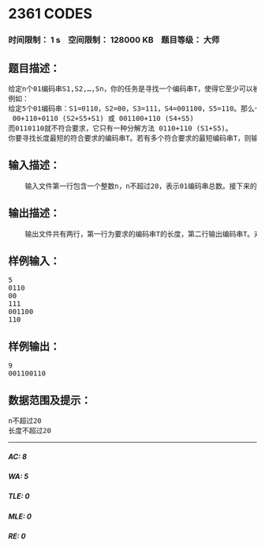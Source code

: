 # 2361 CODES   
### 时间限制： 1 s&nbsp;&nbsp;&nbsp;&nbsp;空间限制： 128000 KB&nbsp;&nbsp;&nbsp;&nbsp;题目等级： 大师  
## 题目描述：  

<pre>
给定n个01编码串S1,S2,…,Sn，你的任务是寻找一个编码串T，使得它至少可以被分解为两种不同的Si的排列。
例如：
给定5个01编码串：S1=0110，S2=00，S3=111，S4=001100，S5=110。那么一个符合要求的编码串T是：001100110，它有以下两种分解方法：
 00+110+0110 (S2+S5+S1) 或 001100+110 (S4+S5)
而0110110就不符合要求，它只有一种分解方法 0110+110 (S1+S5)。
你要寻找长度最短的符合要求的编码串T。若有多个符合要求的最短编码串T，则输出字典顺序最小的。
</pre>
  
  
## 输入描述：  

<pre>
    输入文件第一行包含一个整数n，n不超过20，表示01编码串总数。接下来的n行每行给出一个长度不超过20的01编码串。
</pre>
  
  
## 输出描述：  

<pre>
    输出文件共有两行，第一行为要求的编码串T的长度，第二行输出编码串T。对所有的测试数据，问题总有解。
</pre>
  
  
## 样例输入：  

<pre>
5
0110
00
111
001100
110
</pre>
  
  
## 样例输出：  

<pre>
9
001100110
</pre>
  
  
## 数据范围及提示：  

<pre>
n不超过20
长度不超过20
</pre>
  
  
***  

##### AC: 8  
##### WA: 5  
##### TLE: 0  
##### MLE: 0  
##### RE: 0  
